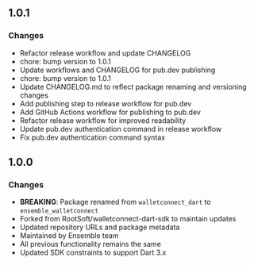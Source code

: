 

## 1.0.1

### Changes

* Refactor release workflow and update CHANGELOG
* chore: bump version to 1.0.1
* Update workflows and CHANGELOG for pub.dev publishing
* chore: bump version to 1.0.1
* Update CHANGELOG.md to reflect package renaming and versioning changes
* Add publishing step to release workflow for pub.dev
* Add GitHub Actions workflow for publishing to pub.dev
* Refactor release workflow for improved readability
* Update pub.dev authentication command in release workflow
* Fix pub.dev authentication command syntax


## 1.0.0

### Changes

* **BREAKING**: Package renamed from `walletconnect_dart` to `ensemble_walletconnect`
* Forked from RootSoft/walletconnect-dart-sdk to maintain updates
* Updated repository URLs and package metadata
* Maintained by Ensemble team
* All previous functionality remains the same
* Updated SDK constraints to support Dart 3.x
